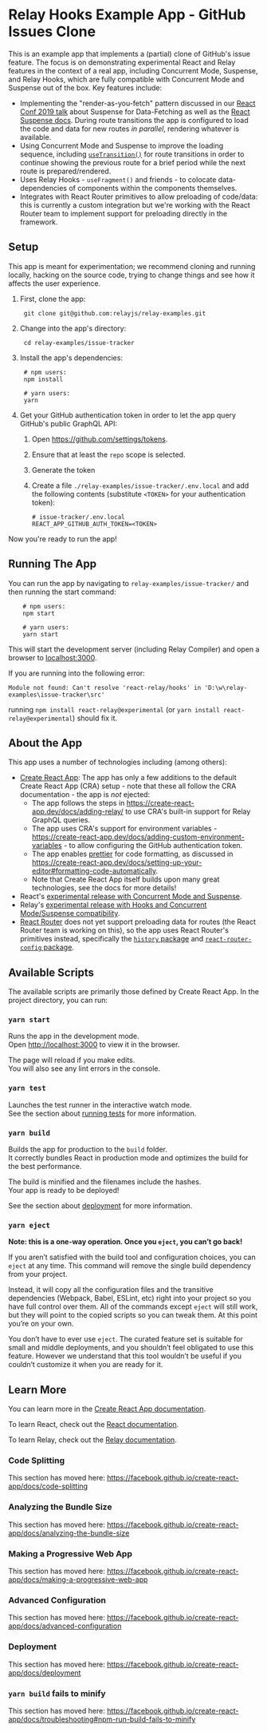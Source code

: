 # Relay Hooks Example App - GitHub Issues Clone

This is an example app that implements a (partial) clone of GitHub's issue feature. The focus is on demonstrating experimental React and Relay features in the context of a real app, including Concurrent Mode, Suspense, and Relay Hooks, which are fully compatible with Concurrent Mode and Suspense out of the box. Key features include:

* Implementing the "render-as-you-fetch" pattern discussed in our [React Conf 2019 talk](https://youtu.be/JDDxR1a15Yo?t=3647) about Suspense for Data-Fetching as well as the [React Suspense docs](https://reactjs.org/docs/concurrent-mode-suspense.html#approach-3-render-as-you-fetch-using-suspense). During route transitions the app is configured to load the code and data for new routes *in parallel*, rendering whatever is available.
* Using Concurrent Mode and Suspense to improve the loading sequence, including [`useTransition()`](https://reactjs.org/docs/concurrent-mode-reference.html#usetransition) for route transitions in order to continue showing the previous route for a brief period while the next route is prepared/rendered.
* Uses Relay Hooks - `useFragment()` and friends - to colocate data-dependencies of components within the components themselves. 
* Integrates with React Router primitives to allow preloading of code/data: this is currently a custom integration but we're working with the React Router team to implement support for preloading directly in the framework.

## Setup

This app is meant for experimentation; we recommend cloning and running locally, hacking on the source code, trying to change things and see how it affects the user experience.

1. First, clone the app:

        git clone git@github.com:relayjs/relay-examples.git

2. Change into the app's directory:

        cd relay-examples/issue-tracker

3. Install the app's dependencies:

        # npm users:
        npm install

        # yarn users:
        yarn

4. Get your GitHub authentication token in order to let the app query GitHub's public GraphQL API:
   1. Open https://github.com/settings/tokens.
   2. Ensure that at least the `repo` scope is selected.
   3. Generate the token
   4. Create a file `./relay-examples/issue-tracker/.env.local` and add the following contents (substitute `<TOKEN>` for your authentication token):

          # issue-tracker/.env.local
          REACT_APP_GITHUB_AUTH_TOKEN=<TOKEN>

Now you're ready to run the app!

## Running The App

You can run the app by navigating to `relay-examples/issue-tracker/` and then running the start command:

        # npm users:
        npm start

        # yarn users:
        yarn start

This will start the development server (including Relay Compiler) and open a browser to [localhost:3000](http://localhost:3000).

If you are running into the following error:

```
Module not found: Can't resolve 'react-relay/hooks' in 'D:\w\relay-examples\issue-tracker\src'
```

running `npm install react-relay@experimental` (or `yarn install react-relay@experimental`) should fix it.

## About the App

This app uses a number of technologies including (among others):

- [Create React App](https://github.com/facebook/create-react-app): The app has only a few additions to the default Create React App (CRA) setup - note that these all follow the CRA documentation - the app is *not* ejected:
  - The app follows the steps in https://create-react-app.dev/docs/adding-relay/ to use CRA's built-in support for Relay GraphQL queries.
  - The app uses CRA's support for environment variables - https://create-react-app.dev/docs/adding-custom-environment-variables - to allow configuring the GitHub authentication token.
  - The app enables [prettier](https://prettier.io) for code formatting, as discussed in https://create-react-app.dev/docs/setting-up-your-editor#formatting-code-automatically.
  - Note that Create React App itself builds upon many great technologies, see the docs for more details!
- React's [experimental release with Concurrent Mode and Suspense](https://reactjs.org/docs/concurrent-mode-intro.html). 
- Relay's [experimental release with Hooks and Concurrent Mode/Suspense compatibility](https://relay.dev/docs/en/experimental/a-guided-tour-of-relay).
- [React Router](https://github.com/ReactTraining/react-router) does not yet support preloading data for routes (the React Router team is working on this), so the app uses React Router's primitives instead, specifically the [`history` package](https://github.com/ReactTraining/history/) and [`react-router-config` package](https://github.com/ReactTraining/react-router/tree/master/packages/react-router-config).

## Available Scripts

The available scripts are primarily those defined by Create React App. In the project directory, you can run:

### `yarn start`

Runs the app in the development mode.<br />
Open [http://localhost:3000](http://localhost:3000) to view it in the browser.

The page will reload if you make edits.<br />
You will also see any lint errors in the console.

### `yarn test`

Launches the test runner in the interactive watch mode.<br />
See the section about [running tests](https://facebook.github.io/create-react-app/docs/running-tests) for more information.

### `yarn build`

Builds the app for production to the `build` folder.<br />
It correctly bundles React in production mode and optimizes the build for the best performance.

The build is minified and the filenames include the hashes.<br />
Your app is ready to be deployed!

See the section about [deployment](https://facebook.github.io/create-react-app/docs/deployment) for more information.

### `yarn eject`

**Note: this is a one-way operation. Once you `eject`, you can’t go back!**

If you aren’t satisfied with the build tool and configuration choices, you can `eject` at any time. This command will remove the single build dependency from your project.

Instead, it will copy all the configuration files and the transitive dependencies (Webpack, Babel, ESLint, etc) right into your project so you have full control over them. All of the commands except `eject` will still work, but they will point to the copied scripts so you can tweak them. At this point you’re on your own.

You don’t have to ever use `eject`. The curated feature set is suitable for small and middle deployments, and you shouldn’t feel obligated to use this feature. However we understand that this tool wouldn’t be useful if you couldn’t customize it when you are ready for it.

## Learn More

You can learn more in the [Create React App documentation](https://facebook.github.io/create-react-app/docs/getting-started).

To learn React, check out the [React documentation](https://reactjs.org/concurrent).

To learn Relay, check out the [Relay documentation](https://relay.dev/docs/en/experimental/a-guided-tour-of-relay).

### Code Splitting

This section has moved here: https://facebook.github.io/create-react-app/docs/code-splitting

### Analyzing the Bundle Size

This section has moved here: https://facebook.github.io/create-react-app/docs/analyzing-the-bundle-size

### Making a Progressive Web App

This section has moved here: https://facebook.github.io/create-react-app/docs/making-a-progressive-web-app

### Advanced Configuration

This section has moved here: https://facebook.github.io/create-react-app/docs/advanced-configuration

### Deployment

This section has moved here: https://facebook.github.io/create-react-app/docs/deployment

### `yarn build` fails to minify

This section has moved here: https://facebook.github.io/create-react-app/docs/troubleshooting#npm-run-build-fails-to-minify

